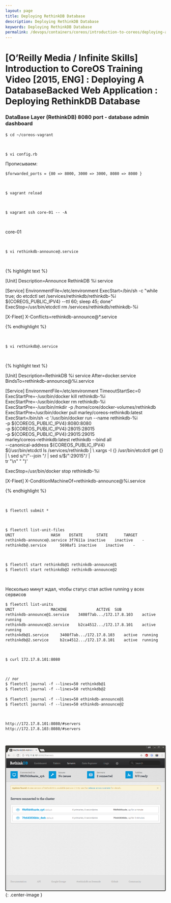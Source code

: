 ```yaml
---
layout: page
title: Deploying RethinkDB Database
description: Deploying RethinkDB Database
keywords: Deploying RethinkDB Database
permalink: /devops/containers/coreos/introduction-to-coreos/deploying-a-database-backed-web-application/deploying-rethinkdb-database/
---
```


# [O’Reilly Media / Infinite Skills] Introduction to CoreOS Training Video [2015, ENG] : Deploying A DatabaseBacked Web Application : Deploying RethinkDB Database

### DataBase Layer (RethinkDB) 8080 port - database admin dashboard

    $ cd ~/coreos-vagrant

<br/>

    $ vi config.rb

Прописываем:

    $forwarded_ports = {80 => 8000, 3000 => 3000, 8080 => 8080 }

<br/>

    $ vagrant reload

<br/>

    $ vagrant ssh core-01 -- -A

<br/>

core-01

<br/>

    $ vi rethinkdb-announce@.service

<br/>

{% highlight text %}

[Unit]
Description=Announce RethinkDB %i service

[Service]
EnvironmentFile=/etc/environment
ExecStart=/bin/sh -c "while true; do etcdctl set /services/rethinkdb/rethinkdb-%i \${COREOS_PUBLIC_IPV4} --ttl 60; sleep 45; done"
ExecStop=/usr/bin/etcdctl rm /services/rethinkdb/rethinkdb-%i

[X-Fleet]
X-Conflicts=rethinkdb-announce@\*.service

{% endhighlight %}

<br/>

    $ vi rethinkdb@.service

<br/>

{% highlight text %}

[Unit]
Description=RethinkDB %i service
After=docker.service
BindsTo=rethinkdb-announce@%i.service

[Service]
EnvironmentFile=/etc/environment
TimeoutStartSec=0
ExecStartPre=-/usr/bin/docker kill rethinkdb-%i
ExecStartPre=-/usr/bin/docker rm rethinkdb-%i
ExecStartPre=-/usr/bin/mkdir -p /home/core/docker-volumes/rethinkdb
ExecStartPre=/usr/bin/docker pull marley/coreos-rethinkdb:latest
ExecStart=/bin/sh -c '/usr/bin/docker run --name rethinkdb-%i \
 -p ${COREOS_PUBLIC_IPV4}:8080:8080                        \
 -p ${COREOS_PUBLIC_IPV4}:28015:28015 \
 -p ${COREOS_PUBLIC_IPV4}:29015:29015                      \
 marley/coreos-rethinkdb:latest rethinkdb --bind all \
 --canonical-address ${COREOS_PUBLIC_IPV4} \
 $(/usr/bin/etcdctl ls /services/rethinkdb |               \
     xargs -I {} /usr/bin/etcdctl get {} |                 \
     sed s/^/"--join "/ | sed s/$/":29015"/ | \
 tr "\n" " ")'

ExecStop=/usr/bin/docker stop rethinkdb-%i

[X-Fleet]
X-ConditionMachineOf=rethinkdb-announce@%i.service

{% endhighlight %}

<br/>

    $ fleetctl submit *

<br/>

    $ fleetctl list-unit-files
    UNIT				HASH	DSTATE		STATE		TARGET
    rethinkdb-announce@.service	3f7611a	inactive	inactive	-
    rethinkdb@.service		5698af1	inactive	inactive	-

<br/>

    $ fleetctl start rethinkdb@1 rethinkdb-announce@1
    $ fleetctl start rethinkdb@2 rethinkdb-announce@2

<br/>

Несколько минут ждал, чтобы статус стал active running у всех сервисов

    $ fleetctl list-units
    UNIT				MACHINE				ACTIVE	SUB
    rethinkdb-announce@1.service	3408f7ab.../172.17.8.103	active	running
    rethinkdb-announce@2.service	b2ca4512.../172.17.8.101	active	running
    rethinkdb@1.service		3408f7ab.../172.17.8.103	active	running
    rethinkdb@2.service		b2ca4512.../172.17.8.101	active	running

<br/>

    $ curl 172.17.8.101:8080

<br/>

    // лог
    $ fleetctl journal -f --lines=50 rethinkdb@1
    $ fleetctl journal -f --lines=50 rethinkdb@2

    $ fleetctl journal -f --lines=50 ethinkdb-announce@1
    $ fleetctl journal -f --lines=50 ethinkdb-announce@2

<br/>

    http://172.17.8.101:8080/#servers
    http://172.17.8.103:8080/#servers

<br/>

![coreos cluster](/img/devops/containers/coreos/app5.png 'coreos cluster'){: .center-image }

